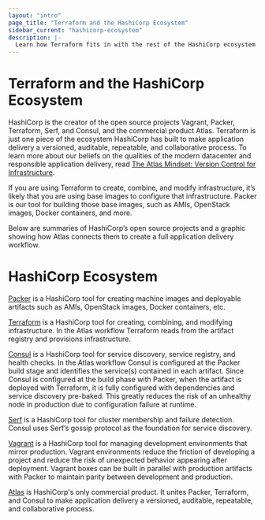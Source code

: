 ```yaml
---
layout: "intro"
page_title: "Terraform and the HashiCorp Ecosystem"
sidebar_current: "hashicorp-ecosystem"
description: |-
  Learn how Terraform fits in with the rest of the HashiCorp ecosystem of tools
---
```


# Terraform and the HashiCorp Ecosystem

HashiCorp is the creator of the open source projects Vagrant, Packer, Terraform, Serf, and Consul, and the commercial product Atlas. Terraform is just one piece of the ecosystem HashiCorp has built to make application delivery a versioned, auditable, repeatable, and collaborative process. To learn more about our beliefs on the qualities of the modern datacenter and responsible application delivery, read [The Atlas Mindset: Version Control for Infrastructure](https://hashicorp.com/blog/atlas-mindset.html).

If you are using Terraform to create, combine, and modify infrastructure, it’s likely that you are using base images to configure that infrastructure. Packer is our tool for building those base images, such as AMIs, OpenStack images, Docker containers, and more.

Below are summaries of HashiCorp’s open source projects and a graphic showing how Atlas connects them to create a full application delivery workflow. 


# HashiCorp Ecosystem
[Packer](https://packer.io) is a HashiCorp tool for creating machine images and deployable artifacts such as AMIs, OpenStack images, Docker containers, etc. 

[Terraform](https://terraform.io) is a HashiCorp tool for creating, combining, and modifying infrastructure. In the Atlas workflow Terraform reads from the artifact registry and provisions infrastructure. 

[Consul](https://consul.io) is a HashiCorp tool for service discovery, service registry, and health checks. In the Atlas workflow Consul is configured at the Packer build stage and identifies the service(s) contained in each artifact. Since Consul is configured at the build phase with Packer, when the artifact is deployed with Terraform, it is fully configured with dependencies and service discovery pre-baked. This greatly reduces the risk of an unhealthy node in production due to configuration failure at runtime.

[Serf](https://serfdom.io) is a HashiCorp tool for cluster membership and failure detection. Consul uses Serf’s gossip protocol as the foundation for service discovery.

[Vagrant](https://www.vagrantup.com) is a HashiCorp tool for managing development environments that mirror production. Vagrant environments reduce the friction of developing a project and reduce the risk of unexpected behavior appearing after deployment. Vagrant boxes can be built in parallel with production artifacts with Packer to maintain parity between development and production.

[Atlas](https://atlas.hashicorp.com) is HashiCorp's only commercial product. It unites Packer, Terraform, and Consul to make application delivery a versioned, auditable, repeatable, and collaborative process.